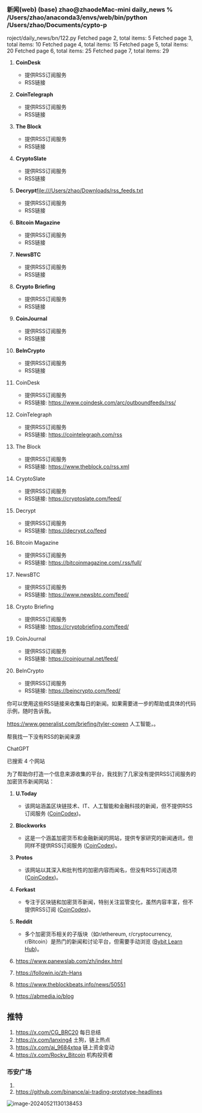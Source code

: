 ### 新闻(web) (base) zhao@zhaodeMac-mini daily_news % /Users/zhao/anaconda3/envs/web/bin/python /Users/zhao/Documents/cypto-p
roject/daily_news/bn/122.py
Fetched page 2, total items: 5
Fetched page 3, total items: 10
Fetched page 4, total items: 15
Fetched page 5, total items: 20
Fetched page 6, total items: 25
Fetched page 7, total items: 29

1. **CoinDesk**
   - 提供RSS订阅服务
   - RSS链接
2. **CoinTelegraph**
   - 提供RSS订阅服务
   - RSS链接
3. **The Block**
   - 提供RSS订阅服务
   - RSS链接
4. **CryptoSlate**
   - 提供RSS订阅服务
   - RSS链接
5. **Decrypt**<file:///Users/zhao/Downloads/rss_feeds.txt>
   - 提供RSS订阅服务
   - RSS链接
6. **Bitcoin Magazine**
   - 提供RSS订阅服务
   - RSS链接
7. **NewsBTC**
   - 提供RSS订阅服务
   - RSS链接
8. **Crypto Briefing**
   - 提供RSS订阅服务
   - RSS链接
9. **CoinJournal**
   - 提供RSS订阅服务
   - RSS链接
10. **BeInCrypto**
    - 提供RSS订阅服务
    - RSS链接

1. CoinDesk
   - 提供RSS订阅服务
   - RSS链接: https://www.coindesk.com/arc/outboundfeeds/rss/
2. CoinTelegraph
   - 提供RSS订阅服务
   - RSS链接: https://cointelegraph.com/rss
3. The Block
   - 提供RSS订阅服务
   - RSS链接: https://www.theblock.co/rss.xml
4. CryptoSlate
   - 提供RSS订阅服务
   - RSS链接: https://cryptoslate.com/feed/
5. Decrypt
   - 提供RSS订阅服务
   - RSS链接: https://decrypt.co/feed
6. Bitcoin Magazine
   - 提供RSS订阅服务
   - RSS链接: https://bitcoinmagazine.com/.rss/full/
7. NewsBTC
   - 提供RSS订阅服务
   - RSS链接: https://www.newsbtc.com/feed/
8. Crypto Briefing
   - 提供RSS订阅服务
   - RSS链接: https://cryptobriefing.com/feed/
9. CoinJournal
   - 提供RSS订阅服务
   - RSS链接: https://coinjournal.net/feed/
10. BeInCrypto
    - 提供RSS订阅服务
    - RSS链接: https://beincrypto.com/feed/

你可以使用这些RSS链接来收集每日的新闻。如果需要进一步的帮助或具体的代码示例，随时告诉我。



https://www.generalist.com/briefing/tyler-cowen   人工智能，。

帮我找一下没有RSS的新闻来源

ChatGPT

已搜索 4 个网站

为了帮助你打造一个信息来源收集的平台，我找到了几家没有提供RSS订阅服务的加密货币新闻网站：

1. **U.Today**
   - 该网站涵盖区块链技术、IT、人工智能和金融科技的新闻，但不提供RSS订阅服务 ([CoinCodex](https://coincodex.com/article/33040/best-crypto-news-sites/))。
2. **Blockworks**
   - 这是一个涵盖加密货币和金融新闻的网站，提供专家研究的新闻通讯，但同样不提供RSS订阅服务 ([CoinCodex](https://coincodex.com/article/33040/best-crypto-news-sites/))。
3. **Protos**
   - 该网站以其深入和批判性的加密内容而闻名，但没有RSS订阅选项 ([CoinCodex](https://coincodex.com/article/33040/best-crypto-news-sites/))。
4. **Forkast**
   - 专注于区块链和加密货币新闻，特别关注监管变化，虽然内容丰富，但不提供RSS订阅 ([CoinCodex](https://coincodex.com/article/33040/best-crypto-news-sites/))。
5. **Reddit**
   - 多个加密货币相关的子版块（如r/ethereum, r/cryptocurrency, r/Bitcoin）是热门的新闻和讨论平台，但需要手动浏览 ([Bybit Learn Hub](https://learn.bybit.com/investing/crypto-news-aggregators/))。

1. https://www.panewslab.com/zh/index.html    
2. https://followin.io/zh-Hans    
3. https://www.theblockbeats.info/news/50551
4. https://abmedia.io/blog

## 推特

1. https://x.com/CG_BRC20    每日总结
2. https://x.com/lanxing4    土狗，链上热点
3. https://x.com/ai_9684xtpa    链上资金变动
4. https://x.com/Rocky_Bitcoin   机构投资者

### 币安广场

1. 
2. https://github.com/binance/ai-trading-prototype-headlines

![image-20240521130138453](信息来源/image-20240521130138453.png)
